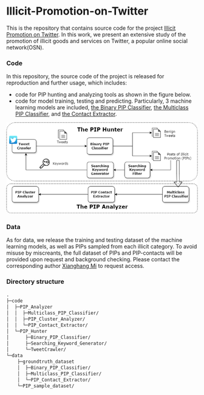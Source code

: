 # Illicit-Promotion-on-Twitter

This is the repository that contains source code for the project [Illicit Promotion on Twitter](https://illicit-promotion.github.io/). In this work, we present an extensive study of the promotion of illicit goods and services on Twitter, a popular online social network(OSN).

### Code

In this repository, the source code of the project is released for reproduction and further usage, which includes:

- code for PIP hunting and analyzing tools as shown in the figure below.
- code for model training, testing and predicting. Particularly, 3 machine learning models are included, [the Binary PIP Classifier](./code/PIP_Hunter/Binary_PIP_Classifier/), [the Multiclass PIP Classifier](./code/PIP_Analyzer/Multiclass_PIP_Classifier/), and [the Contact Extractor](./code/PIP_Analyzer/PIP_Contact_Extractor/). 


![methodology_overview](./code/methodology_overview.png)

### Data
As for data, we release the training and testing dataset of the machine learning models, as well as PIPs sampled from each illicit category. To avoid misuse by miscreants, the full dataset of PIPs and PIP-contacts will be provided upon request and background checking. Please contact the corresponding author [Xianghang Mi](mailto:xianghangmi@gmail.com) to request access.

### Directory structure
```
.
├─code
│  ├─PIP_Analyzer
│  │  ├─Multiclass_PIP_Classifier/
│  │  ├─PIP_Cluster_Analyzer/
│  │  └─PIP_Contact_Extractor/
│  └─PIP_Hunter
│      ├─Binary_PIP_Classifier/
│      ├─Searching_Keyword_Generator/
│      └─TweetCrawler/
└─data
    ├─groundtruth_dataset
    │  ├─Binary_PIP_Classifier/
    │  ├─Multiclass_PIP_Classifier/
    │  └─PIP_Contact_Extractor/
    └─PIP_sample_dataset/
```

